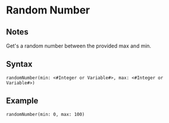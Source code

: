 # Random Number
## Notes
Get's a random number between the provided max and min.
## Syntax
```
randomNumber(min: <#Integer or Variable#>, max: <#Integer or Variable#>)
```
## Example
```
randomNumber(min: 0, max: 100)
```